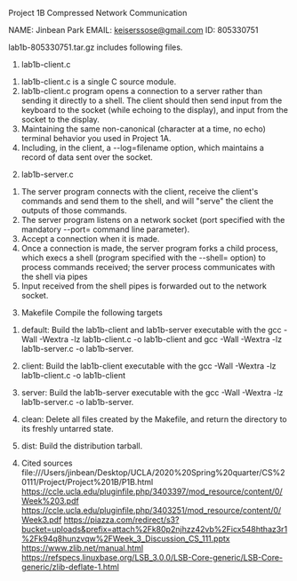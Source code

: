 Project 1B Compressed Network Communication

NAME: Jinbean Park
EMAIL: keiserssose@gmail.com
ID: 805330751

lab1b-805330751.tar.gz includes following files.

1. lab1b-client.c
1) lab1b-client.c is a single C source module.
2) lab1b-client.c program opens a connection to a server rather than sending
   it directly to a shell. The client should then send input from the keyboard
   to the socket (while echoing to the display), and input from the socket to
   the display.
3) Maintaining the same non-canonical (character at a time, no echo) terminal 
   behavior you used in Project 1A.
4) Including, in the client, a --log=filename option, which maintains a record of 
   data sent over the socket.


2. lab1b-server.c
1) The server program connects with the client, receive the client's 
   commands and send them to the shell, and will "serve" the client 
   the outputs of those commands.
2) The server program listens on a network socket 
   (port specified with the mandatory --port= command line parameter).
3) Accept a connection when it is made.
4) Once a connection is made, the server program forks a child process,
   which execs a shell (program specified with the --shell= option)
   to process commands received; the server process communicates with the shell via pipes
5) Input received from the shell pipes is forwarded out to the network socket.


3. Makefile
Compile the following targets

1) default: Build the lab1b-client and lab1b-server executable 
   with the gcc -Wall -Wextra -lz lab1b-client.c -o lab1b-client
   and gcc -Wall -Wextra -lz lab1b-server.c -o lab1b-server.

2) client: Build the lab1b-client executable
   with the gcc -Wall -Wextra -lz lab1b-client.c -o lab1b-client 

3) server: Build the lab1b-server executable 
   with the gcc -Wall -Wextra -lz lab1b-server.c -o lab1b-server.

4) clean: Delete all files created by the Makefile, and return the directory to its freshly
   untarred state.

5) dist: Build the distribution tarball.


4. Cited sources
file:///Users/jinbean/Desktop/UCLA/2020%20Spring%20quarter/CS%20111/Project/Project%201B/P1B.html
https://ccle.ucla.edu/pluginfile.php/3403397/mod_resource/content/0/Week%203.pdf
https://ccle.ucla.edu/pluginfile.php/3403251/mod_resource/content/0/Week3.pdf
https://piazza.com/redirect/s3?bucket=uploads&prefix=attach%2Fk80p2njhzz42vb%2Ficx548hthaz3r1%2Fk94q8hunzvqw%2FWeek_3_Discussion_CS_111.pptx
https://www.zlib.net/manual.html
https://refspecs.linuxbase.org/LSB_3.0.0/LSB-Core-generic/LSB-Core-generic/zlib-deflate-1.html